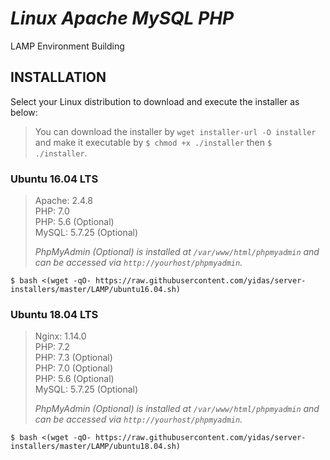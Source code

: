 *Linux Apache MySQL PHP*
========================

LAMP Environment Building

INSTALLATION
------------

Select your Linux distribution to download and execute the installer as below:

> You can download the installer by `wget installer-url -O installer` and make it executable by `$ chmod +x ./installer` then `$ ./installer`.

### Ubuntu 16.04 LTS

> Apache: 2.4.8   
> PHP: 7.0  
> PHP: 5.6 (Optional)  
> MySQL: 5.7.25 (Optional)     
>
> *PhpMyAdmin (Optional) is installed at `/var/www/html/phpmyadmin` and can be accessed via `http://yourhost/phpmyadmin`.*

```
$ bash <(wget -qO- https://raw.githubusercontent.com/yidas/server-installers/master/LAMP/ubuntu16.04.sh)
```

### Ubuntu 18.04 LTS

> Nginx: 1.14.0  
> PHP: 7.2  
> PHP: 7.3 (Optional)  
> PHP: 7.0 (Optional)  
> PHP: 5.6 (Optional)  
> MySQL: 5.7.25 (Optional)   
>
> *PhpMyAdmin (Optional) is installed at `/var/www/html/phpmyadmin` and can be accessed via `http://yourhost/phpmyadmin`.*

```
$ bash <(wget -qO- https://raw.githubusercontent.com/yidas/server-installers/master/LAMP/ubuntu18.04.sh)
```


